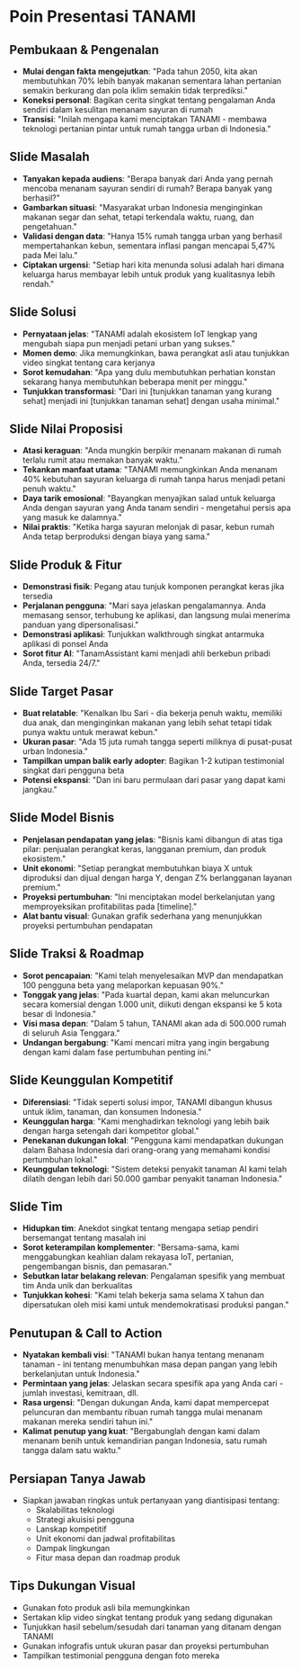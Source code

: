 # Poin Presentasi TANAMI

## Pembukaan & Pengenalan
- **Mulai dengan fakta mengejutkan**: "Pada tahun 2050, kita akan membutuhkan 70% lebih banyak makanan sementara lahan pertanian semakin berkurang dan pola iklim semakin tidak terprediksi."
- **Koneksi personal**: Bagikan cerita singkat tentang pengalaman Anda sendiri dalam kesulitan menanam sayuran di rumah
- **Transisi**: "Inilah mengapa kami menciptakan TANAMI - membawa teknologi pertanian pintar untuk rumah tangga urban di Indonesia."

## Slide Masalah
- **Tanyakan kepada audiens**: "Berapa banyak dari Anda yang pernah mencoba menanam sayuran sendiri di rumah? Berapa banyak yang berhasil?"
- **Gambarkan situasi**: "Masyarakat urban Indonesia menginginkan makanan segar dan sehat, tetapi terkendala waktu, ruang, dan pengetahuan."
- **Validasi dengan data**: "Hanya 15% rumah tangga urban yang berhasil mempertahankan kebun, sementara inflasi pangan mencapai 5,47% pada Mei lalu."
- **Ciptakan urgensi**: "Setiap hari kita menunda solusi adalah hari dimana keluarga harus membayar lebih untuk produk yang kualitasnya lebih rendah."

## Slide Solusi
- **Pernyataan jelas**: "TANAMI adalah ekosistem IoT lengkap yang mengubah siapa pun menjadi petani urban yang sukses."
- **Momen demo**: Jika memungkinkan, bawa perangkat asli atau tunjukkan video singkat tentang cara kerjanya
- **Sorot kemudahan**: "Apa yang dulu membutuhkan perhatian konstan sekarang hanya membutuhkan beberapa menit per minggu."
- **Tunjukkan transformasi**: "Dari ini [tunjukkan tanaman yang kurang sehat] menjadi ini [tunjukkan tanaman sehat] dengan usaha minimal."

## Slide Nilai Proposisi
- **Atasi keraguan**: "Anda mungkin berpikir menanam makanan di rumah terlalu rumit atau memakan banyak waktu."
- **Tekankan manfaat utama**: "TANAMI memungkinkan Anda menanam 40% kebutuhan sayuran keluarga di rumah tanpa harus menjadi petani penuh waktu."
- **Daya tarik emosional**: "Bayangkan menyajikan salad untuk keluarga Anda dengan sayuran yang Anda tanam sendiri - mengetahui persis apa yang masuk ke dalamnya."
- **Nilai praktis**: "Ketika harga sayuran melonjak di pasar, kebun rumah Anda tetap berproduksi dengan biaya yang sama."

## Slide Produk & Fitur
- **Demonstrasi fisik**: Pegang atau tunjuk komponen perangkat keras jika tersedia
- **Perjalanan pengguna**: "Mari saya jelaskan pengalamannya. Anda memasang sensor, terhubung ke aplikasi, dan langsung mulai menerima panduan yang dipersonalisasi."
- **Demonstrasi aplikasi**: Tunjukkan walkthrough singkat antarmuka aplikasi di ponsel Anda
- **Sorot fitur AI**: "TanamAssistant kami menjadi ahli berkebun pribadi Anda, tersedia 24/7."

## Slide Target Pasar
- **Buat relatable**: "Kenalkan Ibu Sari - dia bekerja penuh waktu, memiliki dua anak, dan menginginkan makanan yang lebih sehat tetapi tidak punya waktu untuk merawat kebun."
- **Ukuran pasar**: "Ada 15 juta rumah tangga seperti miliknya di pusat-pusat urban Indonesia."
- **Tampilkan umpan balik early adopter**: Bagikan 1-2 kutipan testimonial singkat dari pengguna beta
- **Potensi ekspansi**: "Dan ini baru permulaan dari pasar yang dapat kami jangkau."

## Slide Model Bisnis
- **Penjelasan pendapatan yang jelas**: "Bisnis kami dibangun di atas tiga pilar: penjualan perangkat keras, langganan premium, dan produk ekosistem."
- **Unit ekonomi**: "Setiap perangkat membutuhkan biaya X untuk diproduksi dan dijual dengan harga Y, dengan Z% berlangganan layanan premium."
- **Proyeksi pertumbuhan**: "Ini menciptakan model berkelanjutan yang memproyeksikan profitabilitas pada [timeline]."
- **Alat bantu visual**: Gunakan grafik sederhana yang menunjukkan proyeksi pertumbuhan pendapatan

## Slide Traksi & Roadmap
- **Sorot pencapaian**: "Kami telah menyelesaikan MVP dan mendapatkan 100 pengguna beta yang melaporkan kepuasan 90%."
- **Tonggak yang jelas**: "Pada kuartal depan, kami akan meluncurkan secara komersial dengan 1.000 unit, diikuti dengan ekspansi ke 5 kota besar di Indonesia."
- **Visi masa depan**: "Dalam 5 tahun, TANAMI akan ada di 500.000 rumah di seluruh Asia Tenggara."
- **Undangan bergabung**: "Kami mencari mitra yang ingin bergabung dengan kami dalam fase pertumbuhan penting ini."

## Slide Keunggulan Kompetitif
- **Diferensiasi**: "Tidak seperti solusi impor, TANAMI dibangun khusus untuk iklim, tanaman, dan konsumen Indonesia."
- **Keunggulan harga**: "Kami menghadirkan teknologi yang lebih baik dengan harga setengah dari kompetitor global."
- **Penekanan dukungan lokal**: "Pengguna kami mendapatkan dukungan dalam Bahasa Indonesia dari orang-orang yang memahami kondisi pertumbuhan lokal."
- **Keunggulan teknologi**: "Sistem deteksi penyakit tanaman AI kami telah dilatih dengan lebih dari 50.000 gambar penyakit tanaman Indonesia."

## Slide Tim
- **Hidupkan tim**: Anekdot singkat tentang mengapa setiap pendiri bersemangat tentang masalah ini
- **Sorot keterampilan komplementer**: "Bersama-sama, kami menggabungkan keahlian dalam rekayasa IoT, pertanian, pengembangan bisnis, dan pemasaran."
- **Sebutkan latar belakang relevan**: Pengalaman spesifik yang membuat tim Anda unik dan berkualitas
- **Tunjukkan kohesi**: "Kami telah bekerja sama selama X tahun dan dipersatukan oleh misi kami untuk mendemokratisasi produksi pangan."

## Penutupan & Call to Action
- **Nyatakan kembali visi**: "TANAMI bukan hanya tentang menanam tanaman - ini tentang menumbuhkan masa depan pangan yang lebih berkelanjutan untuk Indonesia."
- **Permintaan yang jelas**: Jelaskan secara spesifik apa yang Anda cari - jumlah investasi, kemitraan, dll.
- **Rasa urgensi**: "Dengan dukungan Anda, kami dapat mempercepat peluncuran dan membantu ribuan rumah tangga mulai menanam makanan mereka sendiri tahun ini."
- **Kalimat penutup yang kuat**: "Bergabunglah dengan kami dalam menanam benih untuk kemandirian pangan Indonesia, satu rumah tangga dalam satu waktu."

## Persiapan Tanya Jawab
- Siapkan jawaban ringkas untuk pertanyaan yang diantisipasi tentang:
  - Skalabilitas teknologi
  - Strategi akuisisi pengguna
  - Lanskap kompetitif
  - Unit ekonomi dan jadwal profitabilitas
  - Dampak lingkungan
  - Fitur masa depan dan roadmap produk

## Tips Dukungan Visual
- Gunakan foto produk asli bila memungkinkan
- Sertakan klip video singkat tentang produk yang sedang digunakan
- Tunjukkan hasil sebelum/sesudah dari tanaman yang ditanam dengan TANAMI
- Gunakan infografis untuk ukuran pasar dan proyeksi pertumbuhan
- Tampilkan testimonial pengguna dengan foto mereka
```
